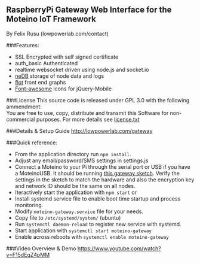 RaspberryPi Gateway Web Interface for the Moteino IoT Framework
----------------
By Felix Rusu (lowpowerlab.com/contact)
<br/>

###Features:
- SSL Encrypted with self signed certificate
- auth_basic Authenticated
- realtime websocket driven using node.js and socket.io
- [neDB](https://github.com/louischatriot/nedb) storage of node data and logs
- [flot](http://flotcharts.org/) front end graphs
- [Font-awesome](http://htmlpreview.github.io/?https://github.com/dotcastle/jquery-mobile-font-awesome/blob/master/index.html) icons for jQuery-Mobile

###License
This source code is released under GPL 3.0 with the following ammendment:<br/>
You are free to use, copy, distribute and transmit this Software for non-commercial purposes.
For more details see [license.txt](https://github.com/LowPowerLab/RaspberryPi-Gateway/blob/master/license.txt)

###Details & Setup Guide
http://lowpowerlab.com/gateway

###Quick reference:
- From the application directory run `npm install`.
- Adjust any email/password/SMS settings in settings.js
- Connect a Moteino to your Pi through the serial port or USB if you have a MoteinoUSB. It should be running [this gateway sketch](https://github.com/LowPowerLab/RFM69/tree/master/Examples/PiGateway). Verify the settings in the sketch to match the hardware and also the encryption key and network ID should be the same on all nodes.
- Iteractively start the application with `npm start` or
- Install systemd service file to enable boot time startup and process monitoring.
 - Modify `moteino-gateway.service` file for your needs.
 - Copy file to `/etc/systemd/system/` (ubuntu)
 - Run `systemctl daemon-reload` to register new service with systemd.
 - Start application with `systemctl start moteino-gateway`
 - Enable across reboots with `systemctl enable moteino-gateway`

###Video Overview & Demo
https://www.youtube.com/watch?v=F15dEqZ4pMM
